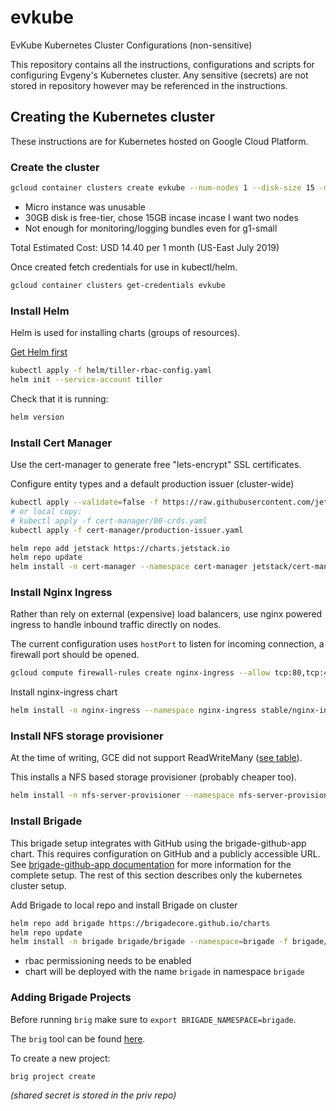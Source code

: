 # evkube
EvKube Kubernetes Cluster Configurations (non-sensitive)

This repository contains all the instructions, configurations and scripts for configuring Evgeny's Kubernetes cluster. Any sensitive (secrets) are not stored in repository however may be referenced in the instructions.

## Creating the Kubernetes cluster

These instructions are for Kubernetes hosted on Google Cloud Platform.

### Create the cluster

```sh
gcloud container clusters create evkube --num-nodes 1 --disk-size 15 -m g1-small --no-enable-cloud-logging --no-enable-cloud-monitoring
```

- Micro instance was unusable
- 30GB disk is free-tier, chose 15GB incase incase I want two nodes
- Not enough for monitoring/logging bundles even for g1-small

Total Estimated Cost: USD 14.40 per 1 month (US-East July 2019)

Once created fetch credentials for use in kubectl/helm.
```sh
gcloud container clusters get-credentials evkube
```

### Install Helm

Helm is used for installing charts (groups of resources).

[Get Helm first](https://github.com/helm/helm/releases)

```sh
kubectl apply -f helm/tiller-rbac-config.yaml
helm init --service-account tiller
```

Check that it is running:
```sh
helm version
```

### Install Cert Manager

Use the cert-manager to generate free "lets-encrypt" SSL certificates.


Configure entity types and a default production issuer (cluster-wide)
```sh
kubectl apply --validate=false -f https://raw.githubusercontent.com/jetstack/cert-manager/release-0.11/deploy/manifests/00-crds.yaml
# or local copy:
# kubectl apply -f cert-manager/00-crds.yaml
kubectl apply -f cert-manager/production-issuer.yaml
```

```sh
helm repo add jetstack https://charts.jetstack.io
helm repo update
helm install -n cert-manager --namespace cert-manager jetstack/cert-manager
```

### Install Nginx Ingress

Rather than rely on external (expensive) load balancers, use nginx powered ingress to handle inbound traffic directly on nodes.

The current configuration uses `hostPort` to listen for incoming connection, a firewall port should be opened.

```sh
gcloud compute firewall-rules create nginx-ingress --allow tcp:80,tcp:443
```

Install nginx-ingress chart

```sh
helm install -n nginx-ingress --namespace nginx-ingress stable/nginx-ingress -f nginx-ingress/values.yaml 
```

### Install NFS storage provisioner

At the time of writing, GCE did not support ReadWriteMany ([see table](https://kubernetes.io/docs/concepts/storage/persistent-volumes/#access-modes)).

This installs a NFS based storage provisioner (probably cheaper too).

```sh
helm install -n nfs-server-provisioner --namespace nfs-server-provisioner  stable/nfs-server-provisioner
```

### Install Brigade

This brigade setup integrates with GitHub using the brigade-github-app chart. This requires configuration on GitHub and a publicly accessible URL. See [brigade-github-app documentation](https://github.com/brigadecore/brigade-github-app) for more information for the complete setup. The rest of this section describes only the kubernetes cluster setup.

Add Brigade to local repo and install Brigade on cluster

```sh
helm repo add brigade https://brigadecore.github.io/charts
helm repo update
helm install -n brigade brigade/brigade --namespace=brigade -f brigade/values.yaml -f $PRIV/brigade/brigade-github-key.yaml
```

- rbac permissioning needs to be enabled
- chart will be deployed with the name `brigade` in namespace `brigade`

### Adding Brigade Projects

Before running `brig` make sure to `export BRIGADE_NAMESPACE=brigade`.

The `brig` tool can be found [here](https://github.com/brigadecore/brigade/tree/master/brig).

To create a new project:
```sh
brig project create
```
_(shared secret is stored in the priv repo)_
